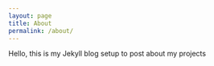 ```yaml
---
layout: page
title: About
permalink: /about/
---
```


Hello, this is my Jekyll blog setup to post about my projects
